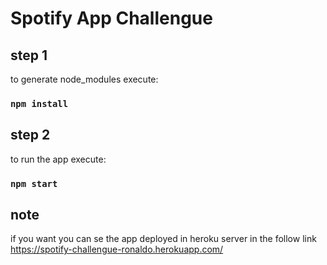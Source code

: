 # Spotify App Challengue


## step 1
to generate node_modules execute:
### `npm install`

## step 2

to run the app execute:

### `npm start`


## note

if you want you can se the app deployed in heroku server in the follow link
https://spotify-challengue-ronaldo.herokuapp.com/
